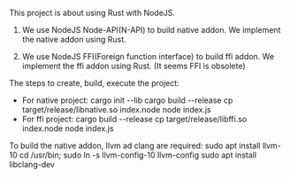 This project is about using Rust with NodeJS. 
1. We use NodeJS Node-API(N-API) to build native addon. We implement the native addon using Rust.

2. We use NodeJS FFI(Foreign function interface) to build ffi addon. We implement the ffi addon using Rust. (It seems FFI is obsolete)

The steps to create, build, execute the project:
- For native project:
cargo init --lib
cargo build --release
cp target/release/libnative.so index.node
node index.js
- For ffi project:
cargo build --release
cp target/release/libffi.so index.node
node index.js

To build the native addon, llvm ad clang are required:
sudo apt install llvm-10
cd /usr/bin; sudo ln -s llvm-config-10 llvm-config
sudo apt install libclang-dev
